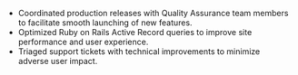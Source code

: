 - Coordinated production releases with Quality Assurance team members to facilitate smooth launching of new features.
- Optimized Ruby on Rails Active Record queries to improve site performance and user experience.
- Triaged support tickets with technical improvements to minimize adverse user impact.